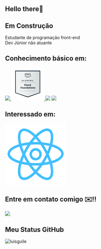 ## Hello there👋


## Em Construção 

<p>
Estudante de programação front-end
<br/>
Dev Júnior não atuante
<br/>
</p>

## Conhecimento básico em:
<!-- tecnologias-->
<span>

<a href="https://www.credly.com/badges/9b5d8c18-549a-4ebe-818d-3ddd9c586493/public_url">
 <img src= microsoft-certified-azure-ai-fundamentals (2).png/>
<a/>
 
<a href="https://www.credly.com/badges/1b52943c-efac-4bea-8952-f1924e38c7d3/public_url"> 
 <img src= ./aws-academy-graduate-aws-academy-cloud-foundations.png/>
 <a/>
 
 <img src="https://img.icons8.com/color/96/000000/html-5--v1.png"/>
 
 <img src="https://img.icons8.com/color/96/000000/css3.png"/>
</span>

## Interessado em:

<img src= ./reactblu.svg />


## Entre em contato comigo ✉️!!
 <a href="mailto: guiluih.1.10@gmail.com"> 
 <img src="https://img.icons8.com/plasticine/100/000000/gmail.png"/>
 </a>
 

## Meu Status GitHub

<img src = "https://github-readme-stats.vercel.app/api?username=luisguile&show_icons=true" alt = "luisguile" /> 

